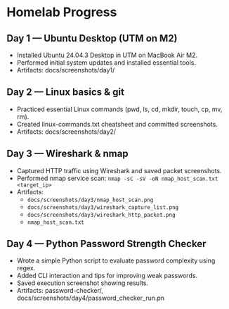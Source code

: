 # Homelab Progress

## Day 1 — Ubuntu Desktop (UTM on M2)
- Installed Ubuntu 24.04.3 Desktop in UTM on MacBook Air M2.
- Performed initial system updates and installed essential tools.
- Artifacts: docs/screenshots/day1/

## Day 2 — Linux basics & git
- Practiced essential Linux commands (pwd, ls, cd, mkdir, touch, cp, mv, rm).
- Created linux-commands.txt cheatsheet and committed screenshots.
- Artifacts: docs/screenshots/day2/

## Day 3 — Wireshark & nmap
- Captured HTTP traffic using Wireshark and saved packet screenshots.
- Performed nmap service scan: `nmap -sC -sV -oN nmap_host_scan.txt <target_ip>`
- Artifacts: 
  - `docs/screenshots/day3/nmap_host_scan.png`  
  - `docs/screenshots/day3/wireshark_capture_list.png`  
  - `docs/screenshots/day3/wireshark_http_packet.png`  
  - `nmap_host_scan.txt`

## Day 4 — Python Password Strength Checker
- Wrote a simple Python script to evaluate password complexity using regex.
- Added CLI interaction and tips for improving weak passwords.
- Saved execution screenshot showing results.
- Artifacts: password-checker/, docs/screenshots/day4/password_checker_run.pn

